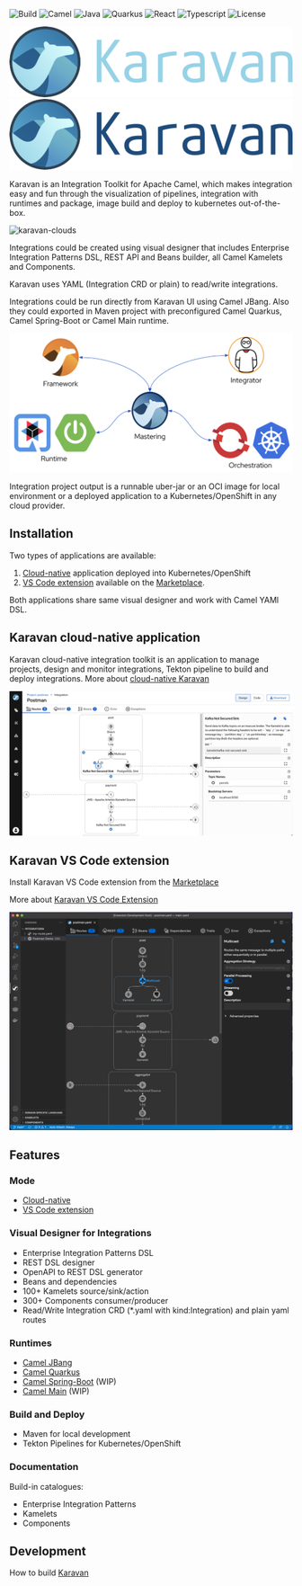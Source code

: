 ![Build](https://img.shields.io/badge/Build_with-Fun-blue.svg?style=for-the-badge)
![Camel](https://img.shields.io/badge/-Camel-blue.svg?style=for-the-badge&)
![Java](https://img.shields.io/badge/-Java-blue.svg?style=for-the-badge&logo=java)
![Quarkus](https://img.shields.io/badge/-Quarkus-blue.svg?style=for-the-badge&logo=quarkus)
![React](https://img.shields.io/badge/-React-blue.svg?style=for-the-badge&logo=react)
![Typescript](https://img.shields.io/badge/-Typescript-blue.svg?style=for-the-badge&logo=typescript)
![License](https://img.shields.io/badge/License-Apache-blue.svg?style=for-the-badge&logo=apache)

![karavan-logo](images/karavan-logo-dark.png#gh-dark-mode-only)
![karavan-logo](images/karavan-logo-light.png#gh-light-mode-only)

Karavan is an Integration Toolkit for Apache Camel, which makes integration easy and fun through the visualization of pipelines, integration with runtimes and package, image build and deploy to kubernetes out-of-the-box.

![karavan-clouds](images/karavan-clouds.png)

Integrations could be created using visual designer that includes Enterprise Integration Patterns DSL, REST API and Beans builder, all Camel Kamelets and Components. 

Karavan uses YAML (Integration CRD or plain) to read/write integrations.

Integrations could be run directly from Karavan UI using Camel JBang. Also they could exported in Maven project with preconfigured Camel Quarkus, Camel Spring-Boot or Camel Main runtime.

![karavan-about](images/karavan-about.png)

Integration project output is a runnable uber-jar or an OCI image for local environment or a deployed application to a Kubernetes/OpenShift in any cloud provider.

## Installation
Two types of applications are available: 
1. [Cloud-native](karavan-cloud/README.md) application deployed into Kubernetes/OpenShift 
2. [VS Code extension](karavan-vscode/README.md) available on the [Marketplace](https://marketplace.visualstudio.com/items?itemName=camel-karavan.karavan). 

Both applications share same visual designer and work with Camel YAMl DSL.

## Karavan cloud-native application
Karavan cloud-native integration toolkit is an application to manage projects, design and monitor integrations, Tekton pipeline to build and deploy integrations. More about [cloud-native Karavan](karavan-cloud/README.md)

![karavan-ipaas-1](images/karavan-ipaas-1.png)


## Karavan VS Code extension
Install Karavan VS Code extension from the [Marketplace](https://marketplace.visualstudio.com/items?itemName=camel-karavan.karavan)

More about [Karavan VS Code Extension](karavan-vscode/README.md)

![karavan-vscode](images/karavan-vscode.png)


## Features
### Mode
* [Cloud-native](karavan-cloud/README.md)
* [VS Code extension](karavan-vscode/README.md)
### Visual Designer for Integrations
* Enterprise Integration Patterns DSL
* REST DSL designer
* OpenAPI to REST DSL generator
* Beans and dependencies
* 100+ Kamelets source/sink/action
* 300+ Components consumer/producer
* Read/Write Integration CRD (*.yaml with kind:Integration) and plain yaml routes
### Runtimes
* [Camel JBang](https://camel.apache.org/manual/camel-jbang.html)
* [Camel Quarkus](https://camel.apache.org/camel-quarkus)
* [Camel Spring-Boot](https://camel.apache.org/camel-spring-boot) (WIP)
* [Camel Main](https://camel.apache.org/components/3.18.x/others/main.html) (WIP)
### Build and Deploy
* Maven for local development
* Tekton Pipelines for Kubernetes/OpenShift
### Documentation
Build-in catalogues:
* Enterprise Integration Patterns
* Kamelets
* Components

## Development
How to build [Karavan](DEV.md)
